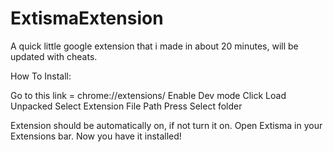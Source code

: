 # ExtismaExtension
A quick little google extension that i made in about 20 minutes, will be updated with cheats.


How To Install:

Go to this link = chrome://extensions/
Enable Dev mode
Click Load Unpacked
Select Extension File Path
Press Select folder

Extension should be automatically on, if not turn it on. 
Open Extisma in your Extensions bar.
Now you have it installed! 
